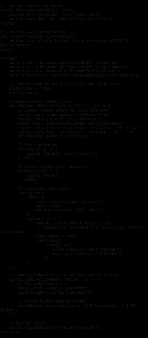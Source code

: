 <!DOCTYPE html>
<html lang="en">
<head>
    <meta charset="UTF-8">
    <meta name="viewport" content="width=device-width, initial-scale=1.0">
    <title>Video Player</title>
    <style>
        body, html {
            margin: 0;
            padding: 0;
            height: 100%;
            overflow: hidden;
            background: #000;
            font-family: 'Times New Roman', serif;
        }
        video {
            position: fixed;
            top: 50%;
            left: 50%;
            transform: translate(-50%, -50%);
            min-width: 100%;
            min-height: 100%;
            width: auto;
            height: auto;
            opacity: 0;
            transition: opacity 1s ease-in-out;
            z-index: 1;
        }
        video.playing {
            opacity: 1;
        }
        .overlay {
            position: fixed;
            top: 0;
            left: 0;
            width: 100%;
            height: 100%;
            background: #000;
            display: flex;
            justify-content: center;
            align-items: center;
            z-index: 2;
        }
        .overlay.hidden {
            opacity: 0;
            pointer-events: none;
            transition: opacity 1s ease-in-out;
        }
        .enter-button {
            padding: 20px 40px;
            font-size: min(5vw, 28px);
            font-weight: bold;
            color: #fff;
            background: linear-gradient(145deg, #2a2a2a, #1a1a1a);
            border: 2px solid #555;
            border-radius: 0;
            text-transform: uppercase;
            letter-spacing: 4px;
            cursor: pointer;
            position: relative;
            overflow: hidden;
            box-shadow: 0 0 20px rgba(255, 215, 0, 0.6);
            transition: all 0.3s ease;
            text-shadow: 0 0 8px #fff;
            min-width: 250px;
            text-align: center;
        }
        .enter-button:hover {
            box-shadow: 0 0 30px rgba(255, 215, 0, 0.9);
            transform: scale(1.05);
        }
        .enter-button:before {
            content: '';
            position: absolute;
            top: -2px;
            left: -2px;
            right: -2px;
            bottom: -2px;
            background: linear-gradient(45deg, #ff0000, #ff7300, #fffb00, #48ff00, #00ffd5, #002bff, #7a00ff, #ff00c8, #ff0000);
            background-size: 400%;
            z-index: -1;
            opacity: 0;
            transition: 0.5s;
            animation: glowing 20s linear infinite;
        }
        .enter-button:hover:before {
            opacity: 0.3;
        }
        .enter-button:active {
            transform: scale(0.98);
        }
        @keyframes glowing {
            0% { background-position: 0 0; }
            50% { background-position: 400% 0; }
            100% { background-position: 0 0; }
        }
        .click-animation {
            position: absolute;
            width: 100px;
            height: 100px;
            background: radial-gradient(circle, rgba(255,255,255,0.8) 0%, rgba(255,255,255,0) 70%);
            border-radius: 50%;
            transform: scale(0);
            opacity: 0;
            pointer-events: none;
            mix-blend-mode: screen;
        }
        .animate {
            animation: ripple 1s ease-out;
        }
        @keyframes ripple {
            to {
                transform: scale(3);
                opacity: 0;
            }
        }
    </style>
</head>
<body>
    <!-- Video (loop, not autoplaying) -->
    <video id="videoPlayer" loop playsinline>
        <source src="newerme.mp4" type="video/mp4">
        Your browser does not support HTML5 video.
    </video>

    <!-- Audio element for music -->
    <audio id="backgroundMusic" loop>
        <source src="music.mp3" type="audio/mpeg">
        Your browser does not support the audio element.
    </audio>

    <!-- Overlay with enter button -->
    <div class="overlay" id="overlay">
        <button class="enter-button" id="enterButton">CLICK TO ENTER</button>
    </div>

    <script>
        const video = document.getElementById('videoPlayer');
        const music = document.getElementById('backgroundMusic');
        const overlay = document.getElementById('overlay');
        const enterButton = document.getElementById('enterButton');
        
        // Ensure video is muted initially and not playing
        video.muted = false;
        video.pause();
        
        // Handle enter button click
        enterButton.addEventListener('click', (e) => {
            // Create ripple effect at click position
            const ripple = document.createElement('div');
            ripple.classList.add('click-animation');
            const rect = enterButton.getBoundingClientRect();
            ripple.style.left = (e.clientX - rect.left - 50) + 'px';
            ripple.style.top = (e.clientY - rect.top - 50) + 'px';
            enterButton.appendChild(ripple);
            
            // Start animation
            setTimeout(() => {
                ripple.classList.add('animate');
            }, 10);
            
            // Remove ripple after animation
            setTimeout(() => {
                ripple.remove();
            }, 1000);
            
            // Play video and music
            video.play()
                .then(() => {
                    video.classList.add('playing');
                    music.play();
                    overlay.classList.add('hidden');
                })
                .catch(e => {
                    console.log('Playback failed:', e);
                    // Fallback for browsers that block audio without interaction
                    video.muted = true;
                    video.play()
                        .then(() => {
                            video.classList.add('playing');
                            overlay.classList.add('hidden');
                        });
                });
        });

        // Handle window resize to maintain proper scaling
        window.addEventListener('resize', () => {
            // For video scaling
            const width = window.innerWidth;
            const height = window.innerHeight;
            
            // Adjust button size if needed
            enterButton.style.fontSize = `${Math.min(width * 0.05, 28)}px`;
        });

        // Initial sizing
        window.dispatchEvent(new Event('resize'));
    </script>
</body>
</html>
